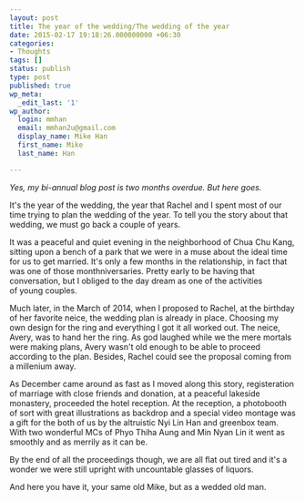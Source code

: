 ```yaml
---
layout: post
title: The year of the wedding/The wedding of the year
date: 2015-02-17 19:18:26.000000000 +06:30
categories:
- Thoughts
tags: []
status: publish
type: post
published: true
wp_meta:
  _edit_last: '1'
wp_author:
  login: mmhan
  email: mmhan2u@gmail.com
  display_name: Mike Han
  first_name: Mike
  last_name: Han

---
```

_Yes, my bi-annual blog post is two months overdue. But here goes._

It's the year of the wedding, the year that Rachel and I spent most of our time trying to plan the wedding of the year. To tell you the story about that wedding, we must go back a couple of years.

It was a peaceful and quiet evening in the neighborhood of Chua Chu Kang, sitting upon a bench of a park that we were in a muse about the ideal time for us to get married. It's only a few months in the relationship, in fact that was one of those monthniversaries. Pretty early to be having that conversation, but I obliged to the day dream as one of the activities of young couples.

Much later, in the March of 2014, when I proposed to Rachel, at the birthday of her favorite neice, the wedding plan is already in place. Choosing my own design for the ring and everything I got it all worked out. The neice, Avery, was to hand her the ring. As god laughed while we the mere mortals were making plans, Avery wasn't old enough to be able to proceed according to the plan. Besides, Rachel could see the proposal coming from a millenium away.

As December came around as fast as I moved along this story, registeration of marriage with close friends and donation, at a peaceful lakeside monastery, proceeded the hotel reception. At the reception, a photobooth of sort with great illustrations as backdrop and a special video montage was a gift for the both of us by the altruistic Nyi Lin Han and greenbox team. With two wonderful MCs of Phyo Thiha Aung and Min Nyan Lin it went as smoothly and as merrily as it can be.

By the end of all the proceedings though, we are all flat out tired and it's a wonder we were still upright with uncountable glasses of liquors.

And here you have it, your same old Mike, but as a wedded old man.